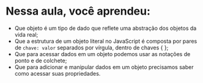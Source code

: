 # Nessa aula, você aprendeu: 

- Que objeto é um tipo de dado que reflete uma abstração dos objetos da vida real;
- Que a estrutura de um objeto literal no JavaScript é composta por pares de `chave: valor` separados por vírgula, dentro de chaves { };
- Que para acessar dados em um objeto podemos usar as notações de ponto e de colchete;
- Que para adicionar e manipular dados em um objeto precisamos saber como acessar suas propriedades.